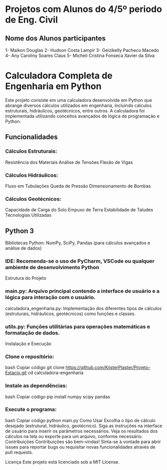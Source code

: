 # Projetos com Alunos do 4/5º periodo de Eng. Civil
 
## Nome dos Alunos participantes
1- Maikon Douglas
2- Hudson Costa Lampir
3- Geizikelly Pacheco Macedo
4- Any Caroliny Soares Claus
5- Micheli Cristina Fonseca Xavier da Silva


# Calculadora Completa de Engenharia em Python
Este projeto consiste em uma calculadora desenvolvida em Python que abrange diversos cálculos utilizados em engenharia, incluindo cálculos estruturais, hidráulicos, geotécnicos, entre outros. A calculadora foi implementada utilizando conceitos avançados de lógica de programação e Python.

## Funcionalidades
### Cálculos Estruturais:
Resistência dos Materiais
Análise de Tensões
Flexão de Vigas

### Cálculos Hidráulicos:
Fluxo em Tubulações
Queda de Pressão
Dimensionamento de Bombas

### Cálculos Geotécnicos:
Capacidade de Carga do Solo
Empuxo de Terra
Estabilidade de Taludes
Tecnologias Utilizadas

## Python 3
Bibliotecas Python: NumPy, SciPy, Pandas (para cálculos avançados e análise de dados)

### IDE: Recomenda-se o uso de PyCharm, VSCode ou qualquer ambiente de desenvolvimento Python
Estrutura do Projeto

### main.py: Arquivo principal contendo a interface de usuário e a lógica para interação com o usuário.
calculadora_engenharia.py: Implementação dos diferentes tipos de cálculos (estruturais, hidráulicos, geotécnicos) como funções e classes.

### utils.py: Funções utilitárias para operações matemáticas e formatação de dados.
Instalação e Execução

### Clone o repositório:
bash
Copiar código
git clone https://github.com/KiisterPlaster/Projeto-Estacio.git
cd calculadora-engenharia

### Instale as dependências:
bash
Copiar código
pip install numpy scipy pandas

### Execute o programa:
bash
Copiar código
python main.py
Como Usar
Escolha o tipo de cálculo desejado (estrutural, hidráulico, geotécnico).
Siga as instruções na interface de usuário para inserir os parâmetros necessários.
Veja os resultados dos cálculos na tela ou exporte para um arquivo, conforme necessário.
Contribuições
Contribuições são bem-vindas! Sinta-se à vontade para abrir issues para reportar bugs ou requisitar novas funcionalidades através de pull requests.

Licença
Este projeto está licenciado sob a MIT License.
